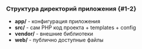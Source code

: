 ### Структура директорий приложения {#1-2}

*   **app/** - конфигурация приложения
*   **src/** - сам PHP код проекта + templates + config
*   **vendor/** - внешние библиотеки
*   **web/** - публично доступные файлы